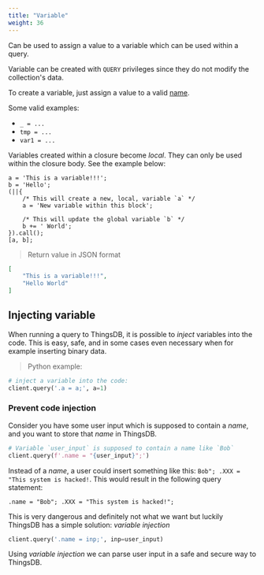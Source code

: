 ```yaml
---
title: "Variable"
weight: 36
---
```


Can be used to assign a value to a variable which can be used within a query.

Variable can be created with `QUERY` privileges since they do not modify
the collection's data.

To create a variable, just assign a value to a valid [name](../names).

Some valid examples:

- `_ = ...`
- `tmp = ...`
- `var1 = ...`

Variables created within a closure become *local*. They can only be used within the closure body. See the example below:

```thingsdb,json_response
a = 'This is a variable!!!';
b = 'Hello';
(||{
    /* This will create a new, local, variable `a` */
    a = 'New variable within this block';

    /* This will update the global variable `b` */
    b += ' World';
}).call();
[a, b];
```

> Return value in JSON format

```json
[
    "This is a variable!!!",
    "Hello World"
]
```

## Injecting variable

When running a query to ThingsDB, it is possible to *inject* variables into the code.
This is easy, safe, and in some cases even necessary when for example inserting binary data.

> Python example:

```python
# inject a variable into the code:
client.query('.a = a;', a=1)
```

### Prevent code injection

Consider you have some user input which is supposed to contain a *name*, and you want to store that *name* in ThingsDB.

```python
# Variable `user_input` is supposed to contain a name like `Bob`
client.query(f'.name = "{user_input}";')
```

Instead of a *name*, a user could insert something like this: `Bob"; .XXX = "This system is hacked!`. This would result in the following query statement:

```thingsdb,should_pass
.name = "Bob"; .XXX = "This system is hacked!";
```

This is very dangerous and definitely not what we want but luckily ThingsDB has a simple solution: *variable injection*

```python
client.query('.name = inp;', inp=user_input)
```

Using *variable injection* we can parse user input in a safe and secure way to ThingsDB.

